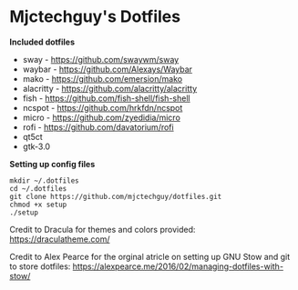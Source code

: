 # Mjctechguy's Dotfiles
**Included dotfiles**
- sway - https://github.com/swaywm/sway
- waybar - https://github.com/Alexays/Waybar
- mako - https://github.com/emersion/mako
- alacritty - https://github.com/alacritty/alacritty
- fish - https://github.com/fish-shell/fish-shell
- ncspot - https://github.com/hrkfdn/ncspot
- micro - https://github.com/zyedidia/micro
- rofi - https://github.com/davatorium/rofi
- qt5ct
- gtk-3.0

**Setting up config files**
```
mkdir ~/.dotfiles
cd ~/.dotfiles
git clone https://github.com/mjctechguy/dotfiles.git
chmod +x setup
./setup
```

Credit to Dracula for themes and colors provided: https://draculatheme.com/

Credit to Alex Pearce for the orginal atricle on setting up GNU Stow and git to store dotfiles: https://alexpearce.me/2016/02/managing-dotfiles-with-stow/
